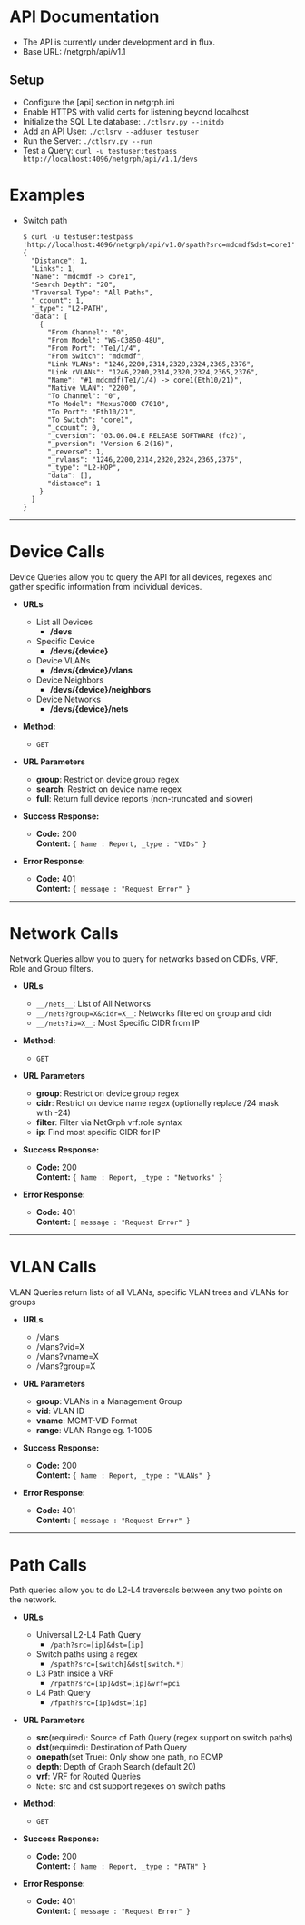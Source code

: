 # API Documentation

* The API is currently under development and in flux.
* Base URL: /netgrph/api/v1.1

## Setup
* Configure the [api] section in netgrph.ini
* Enable HTTPS with valid certs for listening beyond localhost
* Initialize the SQL Lite database: ```./ctlsrv.py --initdb```
* Add an API User: ```./ctlsrv --adduser testuser```
* Run the Server: ```./ctlsrv.py --run```
* Test a Query: ```curl -u testuser:testpass http://localhost:4096/netgrph/api/v1.1/devs```

# Examples

* Switch path

  ```
  $ curl -u testuser:testpass 'http://localhost:4096/netgrph/api/v1.0/spath?src=mdcmdf&dst=core1'
  {
    "Distance": 1,
    "Links": 1,
    "Name": "mdcmdf -> core1",
    "Search Depth": "20",
    "Traversal Type": "All Paths",
    "_ccount": 1,
    "_type": "L2-PATH",
    "data": [
      {
        "From Channel": "0",
        "From Model": "WS-C3850-48U",
        "From Port": "Te1/1/4",
        "From Switch": "mdcmdf",
        "Link VLANs": "1246,2200,2314,2320,2324,2365,2376",
        "Link rVLANs": "1246,2200,2314,2320,2324,2365,2376",
        "Name": "#1 mdcmdf(Te1/1/4) -> core1(Eth10/21)",
        "Native VLAN": "2200",
        "To Channel": "0",
        "To Model": "Nexus7000 C7010",
        "To Port": "Eth10/21",
        "To Switch": "core1",
        "_ccount": 0,
        "_cversion": "03.06.04.E RELEASE SOFTWARE (fc2)",
        "_pversion": "Version 6.2(16)",
        "_reverse": 1,
        "_rvlans": "1246,2200,2314,2320,2324,2365,2376",
        "_type": "L2-HOP",
        "data": [],
        "distance": 1
      }
    ]
  }
  ```
___

# Device Calls


Device Queries allow you to query the API for all devices, regexes and gather
specific information from individual devices.

* __URLs__
  * List all Devices
    * __/devs__
  * Specific Device
    * __/devs/{device}__
  * Device VLANs
    * __/devs/{device}/vlans__
  * Device Neighbors
    * __/devs/{device}/neighbors__
  * Device Networks
    * __/devs/{device}/nets__

* **Method:**
  * `GET`

* __URL Parameters__
  * __group__: Restrict on device group regex
  * __search__: Restrict on device name regex
  * __full__: Return full device reports (non-truncated and slower)

* **Success Response:**
  * **Code:** 200 <br />
    **Content:** `{ Name : Report, _type : "VIDs" }`

* **Error Response:**
  * **Code:** 401 <br />
    **Content:** `{ message : "Request Error" }`

___

# Network Calls

Network Queries allow you to query for networks based on CIDRs, VRF, Role and
Group filters.

* __URLs__
  * `__/nets__`: List of All Networks
  * `__/nets?group=X&cidr=X__`: Networks filtered on group and cidr
  * `__/nets?ip=X__`: Most Specific CIDR from IP

* **Method:**
  * `GET`

* __URL Parameters__
  * __group__: Restrict on device group regex
  * __cidr__: Restrict on device name regex (optionally replace /24 mask with -24)
  * __filter__: Filter via NetGrph vrf:role syntax
  * __ip__: Find most specific CIDR for IP

* **Success Response:**
  * **Code:** 200 <br />
    **Content:** `{ Name : Report, _type : "Networks" }`

* **Error Response:**
  * **Code:** 401 <br />
    **Content:** `{ message : "Request Error" }`

___

# VLAN Calls

VLAN Queries return lists of all VLANs, specific VLAN trees and VLANs for groups

* __URLs__
  * /vlans
  * /vlans?vid=X
  * /vlans?vname=X
  * /vlans?group=X

* __URL Parameters__
  * __group__: VLANs in a Management Group
  * __vid__: VLAN ID
  * __vname__: MGMT-VID Format
  * __range__: VLAN Range eg. 1-1005

* **Success Response:**
  * **Code:** 200 <br />
    **Content:** `{ Name : Report, _type : "VLANs" }`

* **Error Response:**
  * **Code:** 401 <br />
    **Content:** `{ message : "Request Error" }`

___

# Path Calls

Path queries allow you to do L2-L4 traversals between any two points on the network.

* __URLs__
  * Universal L2-L4 Path Query
    * `/path?src=[ip]&dst=[ip]`
  * Switch paths using a regex
    * `/spath?src=[switch]&dst[switch.*]`
  * L3 Path inside a VRF
    * `/rpath?src=[ip]&dst=[ip]&vrf=pci`
  * L4 Path Query
    * `/fpath?src=[ip]&dst=[ip]`

* __URL Parameters__
  * __src__(required): Source of Path Query (regex support on switch paths)
  * __dst__(required): Destination of Path Query
  * __onepath__(set True): Only show one path, no ECMP
  * __depth__: Depth of Graph Search (default 20)
  * __vrf__: VRF for Routed Queries
  * `Note:` src and dst support regexes on switch paths

* **Method:**
  * `GET`

* **Success Response:**
  * **Code:** 200 <br />
    **Content:** `{ Name : Report, _type : "PATH" }`

* **Error Response:**
  * **Code:** 401 <br />
    **Content:** `{ message : "Request Error" }`
  
